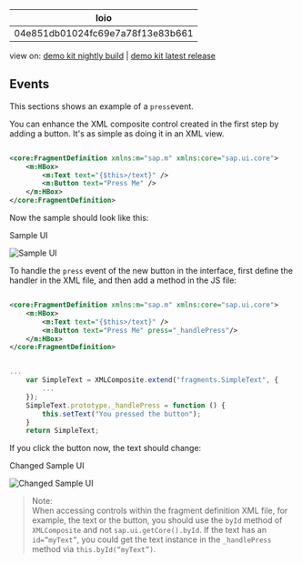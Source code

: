 <!-- loio04e851db01024fc69e7a78f13e83b661 -->

| loio |
| -----|
| 04e851db01024fc69e7a78f13e83b661 |

<div id="loio">

view on: [demo kit nightly build](https://openui5nightly.hana.ondemand.com/#/topic/04e851db01024fc69e7a78f13e83b661) | [demo kit latest release](https://openui5.hana.ondemand.com/#/topic/04e851db01024fc69e7a78f13e83b661)</div>

## Events

This sections shows an example of a `press`event.

You can enhance the XML composite control created in the first step by adding a button. It's as simple as doing it in an XML view.

``` xml

<core:FragmentDefinition xmlns:m="sap.m" xmlns:core="sap.ui.core">
    <m:HBox>
        <m:Text text="{$this>/text}" />
        <m:Button text="Press Me" />
    </m:HBox>
</core:FragmentDefinition>
```

Now the sample should look like this:

   
  
Sample UI<a name="loio04e851db01024fc69e7a78f13e83b661__fig_a2f_mmj_d1b"/>

 ![](loio55a1768cfc10416e8ba9e6f8ac89f371_LowRes.png "Sample UI") 

To handle the `press` event of the new button in the interface, first define the handler in the XML file, and then add a method in the JS file:

``` xml

<core:FragmentDefinition xmlns:m="sap.m" xmlns:core="sap.ui.core">
    <m:HBox>
        <m:Text text="{$this>/text}" />
        <m:Button text="Press Me" press="_handlePress"/>
    </m:HBox>
</core:FragmentDefinition>
```

``` js

...
    var SimpleText = XMLComposite.extend("fragments.SimpleText", {
        ...
    });
    SimpleText.prototype._handlePress = function () {
        this.setText("You pressed the button");
    }
    return SimpleText;
```

If you click the button now, the text should change:

   
  
Changed Sample UI<a name="loio04e851db01024fc69e7a78f13e83b661__fig_fzw_jpj_d1b"/>

 ![](loio88374f824fd54807b67e72e5c5a54611_LowRes.png "Changed Sample UI") 

> Note:  
> When accessing controls within the fragment definition XML file, for example, the text or the button, you should use the `byId` method of `XMLComposite` and not `sap.ui.getCore().byId`. If the text has an `id=”myText”`, you could get the text instance in the `_handlePress` method via `this.byId(“myText”)`.

